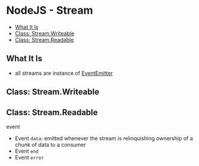 # NodeJS - Stream

* [What It Is](#what-it-is)
* [Class: Stream.Writeable](#class:-stream.writeable)
* [Class: Stream.Readable](#class:-stream.readable)

## What It Is

- all streams are instance of [EventEmitter](nodejs-class-eventemitter.md)

## Class: Stream.Writeable

## Class: Stream.Readable

event

- Event `data`: emitted whenever the stream is relinquishing ownership of a chunk of data to a consumer
- Event `end`
- Event `error`
